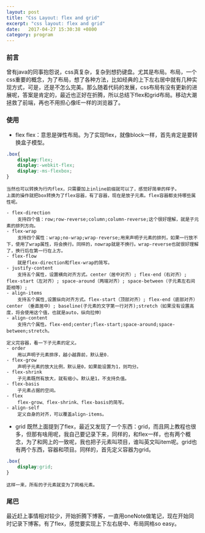 ```yaml
---
layout: post
title: "Css Layout: flex and grid"
excerpt: "css layout: flex and grid"
date:   2017-04-27 15:30:38 +0800
category: program
---
```


### 前言
曾有java的同事抱怨说，css真复杂，复杂到想扔键盘。尤其是布局。布局，一个css重要的概念，为了布局，想了各种方法，比如经典的上下左右居中就有几种实现方式，可是，还是不怎么完美。那么随着代码的发展，css布局有没有更新的进展呢，答案是肯定的，最近也正好在折腾，所以总结下flex和grid布局。移动大潮拯救了前端，再也不用担心像IE一样的浏览器了。
### 使用
- flex
	flex：意思是弹性布局。为了实现flex，就像block一样，首先肯定是要转换盒子模型。
```css
.box{
	display:flex;
	display:-webkit-flex;
	display:-ms-flexbox;
}
```

	当然也可以转换为行内flex，只需要加上inline前缀就可以了，感觉好简单的样子。
	上面的操作就把box转换为了flex容器，有了容器，现在是放子元素。flex容器都支持哪些属性呢。

	- flex-direction
		支持四个值：row;row-reverse;column;column-reverse;这个很好理解，就是子元素的排列方向。
	- flex-wrap
		支持四个属性：wrap;no-wrap;wrap-reverse;用来声明子元素的排列，如果一行放不下，使用了wrap属性，将会换行。同样的，nowrap就是不换行。wrap-reverse也就很好理解了，换行后在第一行在上方。
	- flex-flow
		就是flex-direction和flex-wrap的简写。
	- justify-content
		支持五个属性，设置横向对齐方式。center（居中对齐）; flex-end（右对齐）; flex-start（左对齐）; space-around（两端对齐）; space-between（子元素左右间距相等）;
	- align-items
		支持五个属性,设置纵向对齐方式。flex-start（顶部对齐）; flex-end（底部对齐）  center （垂直居中）; baseline(子元素的文字第一行对齐);stretch（如果没有设置高度，将会使用这个值，也就是auto，纵向拉伸）
	- align-content
		支持六个属性。flex-end;center;flex-start;space-around;space-between;stretch。

	定义完容器，看一下子元素的定义。
	- order
		用以声明子元素排序，越小越靠前，默认是0.
	- flex-grow
		声明子元素的放大比例，默认是0，如果能设置为1，则均分。
	- flex-shrink
		子元素既然有放大，就有缩小。默认是1，不支持负值。
	- flex-basis
		子元素占据的空间。
	- flex
		flex-grow、flex-shrink、flex-basis的简写。
	- align-self
		定义自身的对齐，可以覆盖align-items。
- grid
	既然上面提到了flex，最近又发现了一个东西：grid，而且网上教程也很多，但那有啥用呢，我自己要记录下来，同样的，和flex一样，也有两个概念，为了和网上的一致呢，我也把子元素叫项目，谁叫英文叫item呢。grid也有两个东西，容器和项目。同样的，首先定义容器为grid。
```css
.box{
	display:grid;
}
```
	这样一来，所有的子元素就变为了网格元素。

### 尾巴
最近赶上事情相对较少，开始折腾下博客，一直用oneNote做笔记，现在开始同时记录下博客。有了flex，感觉要实现上下左右居中、布局网格so easy。